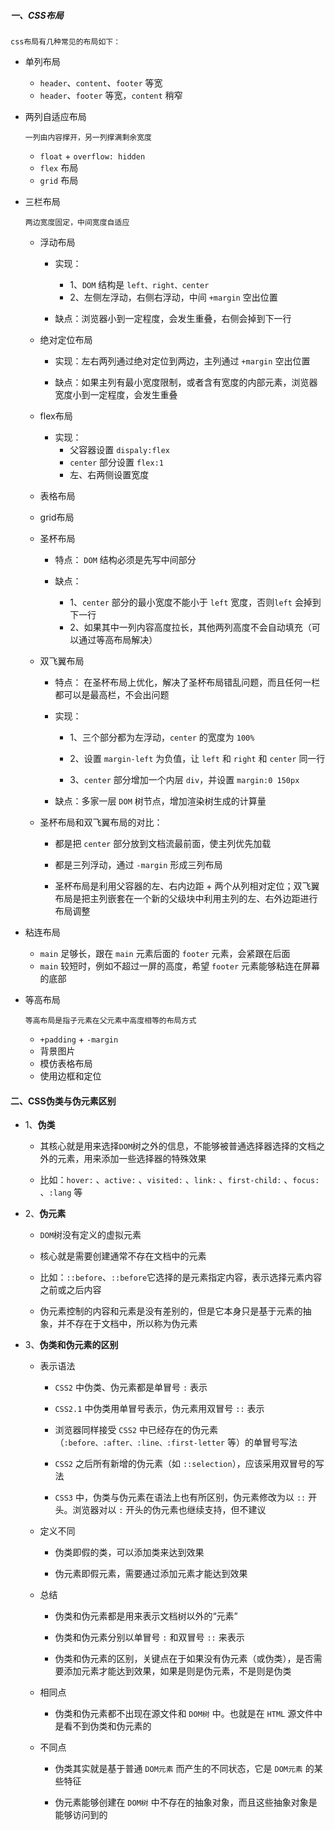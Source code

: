 ##### 一、CSS布局

``css布局有几种常见的布局如下：``

- 单列布局
    - ``header``、``content``、``footer`` 等宽
    - ``header``、``footer`` 等宽，``content`` 稍窄
- 两列自适应布局
    
    ``一列由内容撑开，另一列撑满剩余宽度``

    - ``float`` + ``overflow: hidden``
    - ``flex`` 布局
    - ``grid`` 布局

- 三栏布局

    ``两边宽度固定，中间宽度自适应``

    - 浮动布局
        - 实现：
            - 1、``DOM`` 结构是 ``left、right、center``
            - 2、左侧左浮动，右侧右浮动，中间 ``+margin`` 空出位置

        - 缺点：浏览器小到一定程度，会发生重叠，右侧会掉到下一行
    - 绝对定位布局

        - 实现：左右两列通过绝对定位到两边，主列通过 ``+margin`` 空出位置

        - 缺点：如果主列有最小宽度限制，或者含有宽度的内部元素，浏览器宽度小到一定程度，会发生重叠

    - flex布局
        
        - 实现： 
            - 父容器设置 ``dispaly:flex``
            - ``center`` 部分设置 ``flex:1``
            - 左、右两侧设置宽度

    - 表格布局

    - grid布局

    - 圣杯布局

        - 特点： ``DOM`` 结构必须是先写中间部分

        - 缺点：
            - 1、``center`` 部分的最小宽度不能小于 ``left`` 宽度，否则``left`` 会掉到下一行
            - 2、如果其中一列内容高度拉长，其他两列高度不会自动填充（可以通过等高布局解决）

    - 双飞翼布局
        - 特点： 在圣杯布局上优化，解决了圣杯布局错乱问题，而且任何一栏都可以是最高栏，不会出问题
        - 实现：
            - 1、三个部分都为左浮动，``center`` 的宽度为 ``100%``

            - 2、设置 ``margin-left`` 为负值，让 ``left`` 和 ``right`` 和 ``center`` 同一行

            - 3、``center`` 部分增加一个内层 ``div``，并设置 ``margin:0 150px``

        - 缺点：多家一层 ``DOM`` 树节点，增加渲染树生成的计算量

    - 圣杯布局和双飞翼布局的对比：

        - 都是把 ``center`` 部分放到文档流最前面，使主列优先加载

        - 都是三列浮动，通过 ``-margin`` 形成三列布局

        - 圣杯布局是利用父容器的左、右内边距 + 两个从列相对定位；双飞翼布局是把主列嵌套在一个新的父级块中利用主列的左、右外边距进行布局调整

- 粘连布局

    - ``main`` 足够长，跟在 ``main`` 元素后面的 ``footer`` 元素，会紧跟在后面
    - ``main`` 较短时，例如不超过一屏的高度，希望 ``footer`` 元素能够粘连在屏幕的底部

- 等高布局

    ``等高布局是指子元素在父元素中高度相等的布局方式``

    - ``+padding`` + ``-margin``
    - 背景图片
    - 模仿表格布局
    - 使用边框和定位

#### 二、CSS伪类与伪元素区别

- 1、**伪类**

  - 其核心就是用来选择``DOM``树之外的信息，不能够被普通选择器选择的文档之外的元素，用来添加一些选择器的特殊效果

  - 比如：``hover:`` 、``active:`` 、``visited:`` 、``link:`` 、``first-child:`` 、``focus:`` 、``:lang`` 等

- 2、**伪元素**
    
    - ``DOM``树没有定义的虚拟元素
    
    - 核心就是需要创建通常不存在文档中的元素
    
    - 比如：``::before``、``::before``它选择的是元素指定内容，表示选择元素内容之前或之后内容
    
    - 伪元素控制的内容和元素是没有差别的，但是它本身只是基于元素的抽象，并不存在于文档中，所以称为伪元素

- 3、**伪类和伪元素的区别**
  
    - 表示语法
  
      - ``CSS2`` 中伪类、伪元素都是单冒号 ``:`` 表示

      - ``CSS2.1`` 中伪类用单冒号表示，伪元素用双冒号 ``::`` 表示
      
      - 浏览器同样接受 ``CSS2`` 中已经存在的伪元素（``:before、:after、:line、:first-letter`` 等）的单冒号写法
      
      - ``CSS2`` 之后所有新增的伪元素（如 ``::selection``），应该采用双冒号的写法
      
      - ``CSS3`` 中，伪类与伪元素在语法上也有所区别，伪元素修改为以 ``::`` 开头。浏览器对以 ``:`` 开头的伪元素也继续支持，但不建议
      
    - 定义不同
      
      - 伪类即假的类，可以添加类来达到效果
      
      - 伪元素即假元素，需要通过添加元素才能达到效果  

    - 总结
      
      - 伪类和伪元素都是用来表示文档树以外的“元素”
      
      - 伪类和伪元素分别以单冒号 ``:`` 和双冒号 ``::`` 来表示
      
      - 伪类和伪元素的区别，关键点在于如果没有伪元素（或伪类），是否需要添加元素才能达到效果，如果是则是伪元素，不是则是伪类

    - 相同点
      
      - 伪类和伪元素都不出现在源文件和 ``DOM树`` 中。也就是在 ``HTML`` 源文件中是看不到伪类和伪元素的
    
    - 不同点
      
      - 伪类其实就是基于普通 ``DOM元素`` 而产生的不同状态，它是 ``DOM元素`` 的某些特征
      
      - 伪元素能够创建在 ``DOM树`` 中不存在的抽象对象，而且这些抽象对象是能够访问到的


  